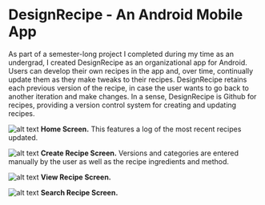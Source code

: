 # DesignRecipe - An Android Mobile App 
As part of a semester-long project I completed during my time as an undergrad, I created DesignRecipe as an organizational app for Android. Users can develop their own recipes in the app and, over time, continually update them as they make tweaks to their recipes. DesignRecipe retains each previous version of the recipe, in case the user wants to go back to another iteration and make changes. In a sense, DesignRecipe is Github for recipes, providing a version control system for creating and updating recipes.

![alt text][home-screen]
**Home Screen.** This features a log of the most recent recipes updated.

![alt text][create-recipe-screen]
**Create Recipe Screen.** Versions and categories are entered manually by the user as well as the recipe ingredients and method. 

![alt text][view-recipe-screen]
**View Recipe Screen.**

![alt text][search-screen]
**Search Recipe Screen.** 

[home-screen]: ... "Home Screen"
[create-recipe-screen]: ... "Create Recipe Screen"
[view-recipe-screen]: ... "View Recipe Screen"
[search-screen]: ... "Search Recipe Screen"
